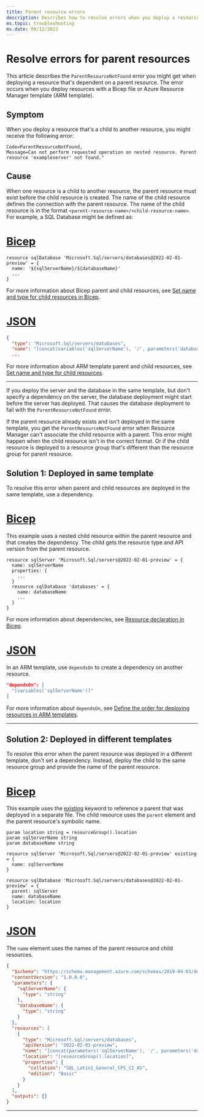 ```yaml
---
title: Parent resource errors
description: Describes how to resolve errors when you deploy a resource that's dependent on a parent resource in a Bicep file or Azure Resource Manager template (ARM template).
ms.topic: troubleshooting
ms.date: 09/12/2022
---
```


# Resolve errors for parent resources

This article describes the `ParentResourceNotFound` error you might get when deploying a resource that's dependent on a parent resource. The error occurs when you deploy resources with a Bicep file or Azure Resource Manager template (ARM template).

## Symptom

When you deploy a resource that's a child to another resource, you might receive the following error:

```Output
Code=ParentResourceNotFound,
Message=Can not perform requested operation on nested resource. Parent resource 'exampleserver' not found."
```

## Cause

When one resource is a child to another resource, the parent resource must exist before the child resource is created. The name of the child resource defines the connection with the parent resource. The name of the child resource is in the format `<parent-resource-name>/<child-resource-name>`. For example, a SQL Database might be defined as:

# [Bicep](#tab/bicep)

```bicep
resource sqlDatabase 'Microsoft.Sql/servers/databases@2022-02-01-preview' = {
  name: '${sqlServerName}/${databaseName}'
  ...
}
```

For more information about Bicep parent and child resources, see [Set name and type for child resources in Bicep](../bicep/child-resource-name-type.md).

# [JSON](#tab/json)

```json
{
  "type": "Microsoft.Sql/servers/databases",
  "name": "[concat(variables('sqlServerName'), '/', parameters('databaseName'))]",
  ...
```

For more information about ARM template parent and child resources, see [Set name and type for child resources](../templates/child-resource-name-type.md).

---

If you deploy the server and the database in the same template, but don't specify a dependency on the server, the database deployment might start before the server has deployed. That causes the database deployment to fail with the `ParentResourceNotFound` error.

If the parent resource already exists and isn't deployed in the same template, you get the `ParentResourceNotFound` error when Resource Manager can't associate the child resource with a parent. This error might happen when the child resource isn't in the correct format. Or if the child resource is deployed to a resource group that's different than the resource group for parent resource.

## Solution 1: Deployed in same template

To resolve this error when parent and child resources are deployed in the same template, use a dependency.

# [Bicep](#tab/bicep)

This example uses a nested child resource within the parent resource and that creates the dependency. The child gets the resource type and API version from the parent resource.

```bicep
resource sqlServer 'Microsoft.Sql/servers@2022-02-01-preview' = {
  name: sqlServerName
  properties: {
    ...
  }
  resource sqlDatabase 'databases' = {
    name: databaseName
    ...
  }
}
```

For more information about dependencies, see [Resource declaration in Bicep](../bicep/resource-dependencies.md).

# [JSON](#tab/json)

In an ARM template, use `dependsOn` to create a dependency on another resource.

```json
"dependsOn": [
  "[variables('sqlServerName')]"
]
```

For more information about `dependsOn`, see [Define the order for deploying resources in ARM templates](../templates/resource-dependency.md#dependson).

---

## Solution 2: Deployed in different templates

To resolve this error when the parent resource was deployed in a different template, don't set a dependency. Instead, deploy the child to the same resource group and provide the name of the parent resource.

# [Bicep](#tab/bicep)

This example uses the [existing](../bicep/existing-resource.md) keyword to reference a parent that was deployed in a separate file. The child resource uses the `parent` element and the parent resource's symbolic name.

```bicep
param location string = resourceGroup().location
param sqlServerName string
param databaseName string

resource sqlServer 'Microsoft.Sql/servers@2022-02-01-preview' existing = {
  name: sqlServerName
}

resource sqlDatabase 'Microsoft.Sql/servers/databases@2022-02-01-preview' = {
  parent: sqlServer
  name: databaseName
  location: location
}
```

# [JSON](#tab/json)

The `name` element uses the names of the parent resource and child resources.

```json
{
  "$schema": "https://schema.management.azure.com/schemas/2019-04-01/deploymentTemplate.json#",
  "contentVersion": "1.0.0.0",
  "parameters": {
    "sqlServerName": {
      "type": "string"
    },
    "databaseName": {
      "type": "string"
    }
  },
  "resources": [
    {
      "type": "Microsoft.Sql/servers/databases",
      "apiVersion": "2022-02-01-preview",
      "name": "[concat(parameters('sqlServerName'), '/', parameters('databaseName'))]",
      "location": "[resourceGroup().location]",
      "properties": {
        "collation": "SQL_Latin1_General_CP1_CI_AS",
        "edition": "Basic"
      }
    }
  ],
  "outputs": {}
}
```

---
